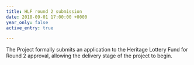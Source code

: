 ```yaml
---
title: HLF round 2 submission
date: 2018-09-01 17:00:00 +0000
year_only: false
active_entry: true

---
```

The Project formally submits an application to the Heritage Lottery Fund for Round 2 approval, allowing the delivery stage of the project to begin.
